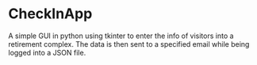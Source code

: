 # CheckInApp
A simple GUI in python using tkinter to enter the info of visitors into a retirement complex. The data is then sent to a specified email while being logged into a JSON file. 
